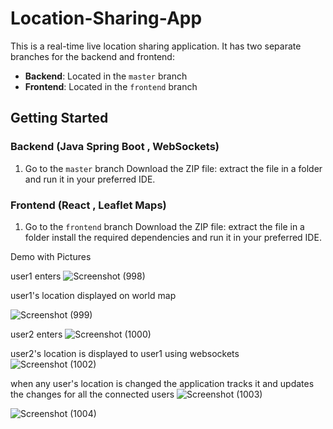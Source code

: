 # Location-Sharing-App

This is a real-time live location sharing application. It has two separate branches for the backend and frontend:

- **Backend**: Located in the `master` branch
- **Frontend**: Located in the `frontend` branch

## Getting Started

### Backend (Java Spring Boot , WebSockets)

1. Go to the `master` branch Download the ZIP file:
   extract the file in a folder and run it in your preferred IDE.

### Frontend (React , Leaflet Maps)

1. Go to the `frontend` branch Download the ZIP file:
   extract the file in a folder install the required dependencies and run it in your preferred IDE.


Demo with Pictures

user1 enters 
![Screenshot (998)](https://github.com/user-attachments/assets/20504914-8dc5-4298-9b83-50e33de64cd0)

user1's location displayed on world map

![Screenshot (999)](https://github.com/user-attachments/assets/3be22c95-c909-4c66-98f1-55ea9ccc1202)

user2 enters 
![Screenshot (1000)](https://github.com/user-attachments/assets/3d92e12d-c5fb-4cf1-a625-6ecdfa0965ff)

user2's location is displayed to user1 using websockets
![Screenshot (1002)](https://github.com/user-attachments/assets/8b60c2bb-eeb6-40ed-a69a-75edf5f51494)

when any user's location is changed the application tracks it and updates the changes for all the connected users
![Screenshot (1003)](https://github.com/user-attachments/assets/5549fb8e-4071-4983-a7f8-b6d98cae0e84)

![Screenshot (1004)](https://github.com/user-attachments/assets/0ab9f3de-9fb3-460e-ac61-aa00bee8cca3)

